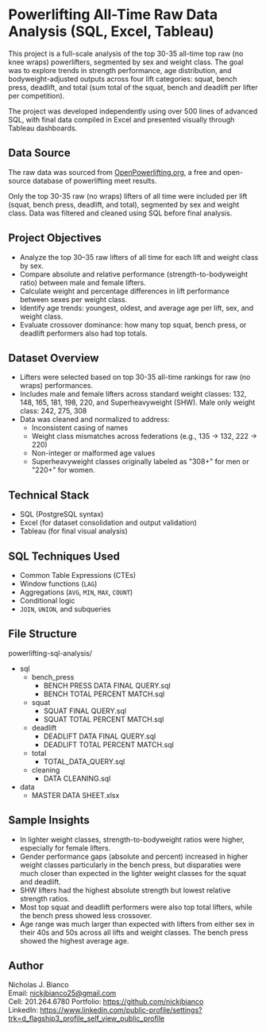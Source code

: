 # Powerlifting All-Time Raw Data Analysis (SQL, Excel, Tableau)

This project is a full-scale analysis of the top 30-35 all-time top raw (no knee wraps) powerlifters, segmented by sex and weight class. The goal was to explore trends in strength performance, age distribution, and bodyweight-adjusted outputs across four lift categories: squat, bench press, deadlift, and total (sum total of the squat, bench and deadlift per lifter per competition).

The project was developed independently using over 500 lines of advanced SQL, with final data compiled in Excel and presented visually through Tableau dashboards.

## Data Source

The raw data was sourced from [OpenPowerlifting.org](https://www.openpowerlifting.org/), a free and open-source database of powerlifting meet results.

Only the top 30-35 raw (no wraps) lifters of all time were included per lift (squat, bench press, deadlift, and total), segmented by sex and weight class. Data was filtered and cleaned using SQL before final analysis.

## Project Objectives

- Analyze the top 30–35 raw lifters of all time for each lift and weight class by sex.
- Compare absolute and relative performance (strength-to-bodyweight ratio) between male and female lifters.
- Calculate weight and percentage differences in lift performance between sexes per weight class.
- Identify age trends: youngest, oldest, and average age per lift, sex, and weight class.
- Evaluate crossover dominance: how many top squat, bench press, or deadlift performers also had top totals.

## Dataset Overview

- Lifters were selected based on top 30-35 all-time rankings for raw (no wraps) performances.
- Includes male and female lifters across standard weight classes: 132, 148, 165, 181, 198, 220, and Superheavyweight (SHW). Male only weight class: 242, 275, 308
- Data was cleaned and normalized to address:
  - Inconsistent casing of names
  - Weight class mismatches across federations (e.g., 135 → 132, 222 → 220)
  - Non-integer or malformed age values
  - Superheavyweight classes originally labeled as "308+" for men or "220+" for women.

## Technical Stack

- SQL (PostgreSQL syntax)
- Excel (for dataset consolidation and output validation)
- Tableau (for final visual analysis)

## SQL Techniques Used

- Common Table Expressions (CTEs)
- Window functions (`LAG`)
- Aggregations (`AVG`, `MIN`, `MAX`, `COUNT`)
- Conditional logic
- `JOIN`, `UNION`, and subqueries

## File Structure

powerlifting-sql-analysis/

- sql
  - bench_press
    - BENCH PRESS DATA FINAL QUERY.sql
    - BENCH TOTAL PERCENT MATCH.sql
  - squat
    - SQUAT FINAL QUERY.sql
    - SQUAT TOTAL PERCENT MATCH.sql
  - deadlift
    - DEADLIFT DATA FINAL QUERY.sql
    - DEADLIFT TOTAL PERCENT MATCH.sql
  - total
    - TOTAL_DATA_QUERY.sql
  - cleaning
    - DATA CLEANING.sql
- data
  - MASTER DATA SHEET.xlsx

## Sample Insights

- In lighter weight classes, strength-to-bodyweight ratios were higher, especially for female lifters.
- Gender performance gaps (absolute and percent) increased in higher weight classes particularly in the bench press, but disparaties were much closer than expected in the lighter weight classes for the squat and deadlift.
- SHW lifters had the highest absolute strength but lowest relative strength ratios.
- Most top squat and deadlift performers were also top total lifters, while the bench press showed less crossover.
- Age range was much larger than expected with lifters from either sex in their 40s and 50s across all lifts and weight classes. The bench press showed the highest average age.

## Author

Nicholas J. Bianco  
Email: nickjbianco25@gmail.com  
Cell: 201.264.6780
Portfolio: https://github.com/nickjbianco  
LinkedIn: https://www.linkedin.com/public-profile/settings?trk=d_flagship3_profile_self_view_public_profile
